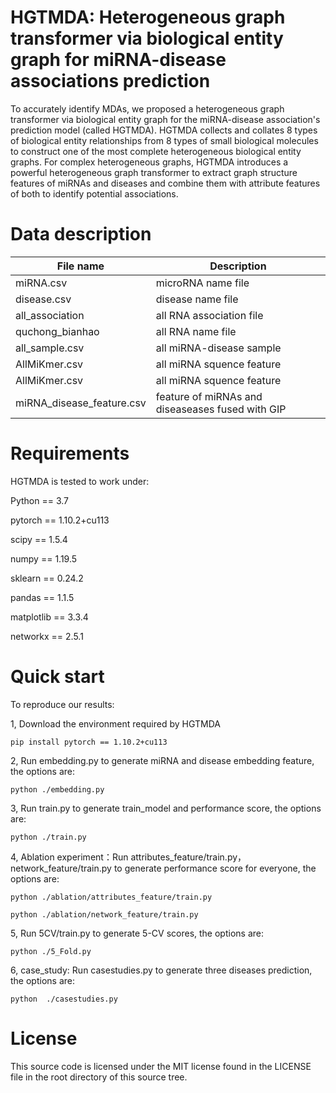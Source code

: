 # HGTMDA: Heterogeneous graph transformer via biological entity graph for miRNA-disease associations prediction
 To accurately identify MDAs, we proposed a heterogeneous graph transformer via biological entity graph for the miRNA-disease association's prediction model (called HGTMDA). HGTMDA collects and collates 8 types of biological entity relationships from 8 types of small biological molecules to construct one of the most complete heterogeneous biological entity graphs. For complex heterogeneous graphs, HGTMDA introduces a powerful heterogeneous graph transformer to extract graph structure features of miRNAs and diseases and combine them with attribute features of both to identify potential associations.




# Data description

| File name  | Description |
| ------------- | ------------- |
| miRNA.csv    | microRNA name file  |
| disease.csv  | disease name file   |
| all_association  | all RNA association file   |
| quchong_bianhao  | all RNA name file   |
| all_sample.csv  | all miRNA-disease sample  |
| AllMiKmer.csv  | all miRNA squence feature  |
| AllMiKmer.csv  | all miRNA squence feature  |
| miRNA_disease_feature.csv | feature of miRNAs and diseaseases fused with GIP |


# Requirements
HGTMDA is tested to work under:

Python == 3.7

pytorch == 1.10.2+cu113

scipy == 1.5.4

numpy == 1.19.5

sklearn == 0.24.2

pandas == 1.1.5

matplotlib == 3.3.4

networkx == 2.5.1
# Quick start
To reproduce our results:

1, Download the environment required by HGTMDA
```
pip install pytorch == 1.10.2+cu113

```
2, Run embedding.py to generate miRNA and disease embedding feature, the options are:
```
python ./embedding.py

```
3, Run train.py to generate train_model and performance score, the options are:
```
python ./train.py

```
4, Ablation experiment：Run attributes_feature/train.py，network_feature/train.py to generate performance score for everyone, the options are:
```
python ./ablation/attributes_feature/train.py

python ./ablation/network_feature/train.py

```
5, Run 5CV/train.py to generate 5-CV scores, the options are:
```
python ./5_Fold.py

```
6, case_study: Run casestudies.py to generate three diseases prediction, the options are:
```
python  ./casestudies.py

```
# License
This source code is licensed under the MIT license found in the LICENSE file in the root directory of this source tree.

